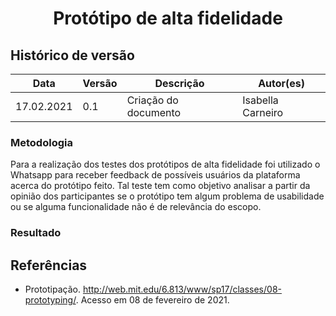 # <center> Protótipo de alta fidelidade
  ## Histórico de versão
|Data | Versão | Descrição | Autor(es)
| -- | -- | -- | -- |
| 17.02.2021 | 0.1 | Criação do documento | Isabella Carneiro |

### Metodologia
Para a realização dos testes dos protótipos de alta fidelidade foi utilizado o Whatsapp para receber feedback de possíveis usuários da plataforma acerca do protótipo feito.
Tal teste tem como objetivo analisar a partir da opinião dos participantes se o protótipo tem algum problema de usabilidade ou se alguma funcionalidade não é de relevância do escopo.


### Resultado


## Referências

- Prototipação. http://web.mit.edu/6.813/www/sp17/classes/08-prototyping/. Acesso em 08 de fevereiro de 2021.
